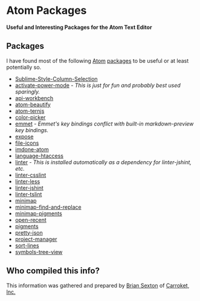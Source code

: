 # Atom Packages

**Useful and Interesting Packages for the Atom Text Editor**

## Packages

I have found most of the following [Atom](http://atom.io/) [packages](http://atom.io/packages) to be useful or at least potentially so.

* [Sublime-Style-Column-Selection](https://atom.io/packages/Sublime-Style-Column-Selection)
* [activate-power-mode](https://atom.io/packages/activate-power-mode) - _This is just for fun and probably best used sparingly._
* [api-workbench](https://atom.io/packages/api-workbench)
* [atom-beautify](https://atom.io/packages/atom-beautify)
* [atom-ternjs](https://atom.io/packages/atom-ternjs)
* [color-picker](https://atom.io/packages/color-picker)
* [emmet](https://atom.io/packages/emmet) - _Emmet's key bindings conflict with built-in markdown-preview key bindings._
* [expose](https://atom.io/packages/expose)
* [file-icons](https://atom.io/packages/file-icons)
* [imdone-atom](https://atom.io/packages/imdone-atom)
* [language-htaccess](https://atom.io/packages/language-htaccess)
* [linter](https://atom.io/packages/linter) - _This is installed automatically as a dependency for linter-jshint, etc._
* [linter-csslint](https://atom.io/packages/linter-csslint)
* [linter-less](https://atom.io/packages/linter-less)
* [linter-jshint](https://atom.io/packages/linter-jshint)
* [linter-tslint](https://atom.io/packages/linter-tslint)
* [minimap](https://atom.io/packages/minimap)
* [minimap-find-and-replace](https://atom.io/packages/minimap-find-and-replace)
* [minimap-pigments](https://atom.io/packages/minimap-pigments)
* [open-recent](https://atom.io/packages/open-recent)
* [pigments](https://atom.io/packages/pigments)
* [pretty-json](https://atom.io/packages/pretty-json)
* [project-manager](https://atom.io/packages/project-manager)
* [sort-lines](https://atom.io/packages/sort-lines)
* [symbols-tree-view](https://atom.io/packages/symbols-tree-view)

## Who compiled this info?

This information was gathered and prepared by [Brian Sexton](http://briansexton.com/) of [Carroket, Inc.](http://carroket.com/)